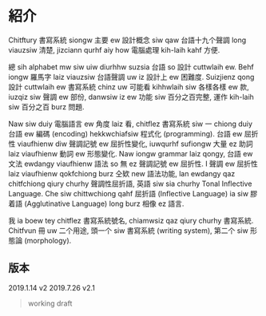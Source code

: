 # 紹介

Chitftury 書寫系統 siongw 主要 ew 設計概念 siw qaw 台語十九个聲調 long viauzsiw 清楚, jizciann qurhf aiy how 電腦處理 kih-laih kahf 方便.

總 sih alphabet mw siw uiw diurhhw suzsia 台語 so 設計 cuttwlaih ew. Behf iongw 羅馬字 laiz viauzsiw 台語聲調 uw iz 設計上 ew 困難度. Suizjienz qong 設計 cuttwlaih ew 書寫系統 chinz uw 可能看 kihhwlaih siw 各樣各樣 ew 款, iuzqiz siw 聲調 ew 部份, danwsiw iz ew 功能 siw 百分之百完整, 運作 kih-laih siw 百分之百 burz 問題.

Naw siw duiy 電腦語言 ew 角度 laiz 看, chitflez 書寫系統 siw 一 chiong duiy 台語 ew 編碼 (encoding) hekkwchiafsiw 程式化 (programming). 台語 ew 屈折性 viaufhienw diw 聲調記號 ew 屈折性變化, iuwqurhf sufiongw 大量 ez 助詞 laiz viaufhienw 動詞 ew 形態變化. Naw iongw grammar laiz qongy, 台語 ew 文法 ewdangy viaufhienw 語法 so 無 ez 聲調記號 ew 屈折性. I 聲調 ew 屈折性 laiz viaufhienw qokfchiong burz 仝欵 new 語法功能, lan ewdangy qaz chitfchiong qiury churhy 聲調性屈折語, 英語 siw sia churhy Tonal Inflective Language. Che siw chittwchiong qahf 屈折語 (Inflective Language) ia siw 膠着語 (Agglutinative Language) long burz 相像 ez 語言.

我 ia boew tey chitflez 書寫系統號名, chiamwsiz qaz qiury churhy 書寫系統. Chitfvun 冊 uw 二个用途, 頭一个 siw 書寫系統 (writing system), 第二个 siw 形態論 (morphology).

## 版本

2019.1.14 v2
2019.7.26 v2.1

> working draft
